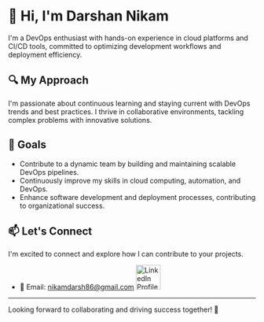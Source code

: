 # 👋 Hi, I'm Darshan Nikam

I'm a DevOps enthusiast with hands-on experience in cloud platforms and CI/CD tools, committed to optimizing development workflows and deployment efficiency.

## 🔍 My Approach

I'm passionate about continuous learning and staying current with DevOps trends and best practices. I thrive in collaborative environments, tackling complex problems with innovative solutions.

## 🎯 Goals

- Contribute to a dynamic team by building and maintaining scalable DevOps pipelines.
- Continuously improve my skills in cloud computing, automation, and DevOps.
- Enhance software development and deployment processes, contributing to organizational success.

## 📫 Let's Connect

I'm excited to connect and explore how I can contribute to your projects.

- 📧 Email: [nikamdarsh86@gmail.com](mailto:nikamdarsh86@gmail.com)                                                             <a href="https://in.linkedin.com/in/darsh86?trk=profile-badge" target="_blank"> <img src="https://upload.wikimedia.org/wikipedia/commons/c/ca/LinkedIn_logo_initials.png" alt="LinkedIn Profile" style="width: 50px; height: 50px;" /> </a>
---

Looking forward to collaborating and driving success together! 🚀

